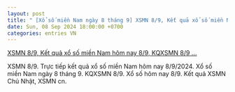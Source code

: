 ```yaml
---
layout: post
title: " [Xổ số miền Nam ngày 8 tháng 9] XSMN 8/9, Kết quả xổ số miền Nam hôm nay 8/9, KQXSMN 8/9 ..."
date: Sun, 08 Sep 2024 18:00:00 +0700
categories: entries VN
---
```

[XSMN 8/9, Kết quả xổ số miền Nam hôm nay 8/9, KQXSMN 8/9 ...](https://congthuong.vn/xsmn-ket-qua-xo-so-mien-nam-hom-nay-892024-xo-so-mien-nam-ngay-8-thang-9truc-tiep-xsmn-89-344169.html)

XSMN 8/9. Trực tiếp kết quả xổ số miền Nam hôm nay 8/9/2024. Xổ số miền Nam ngày 8 tháng 9. KQXSMN 8/9. Xổ số hôm nay 8/9. Kết quả XSMN Chủ Nhật, XSMN cn.

